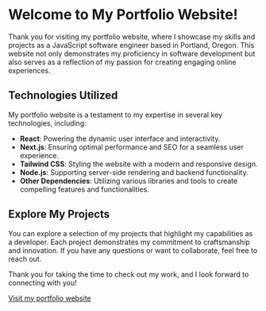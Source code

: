 # Welcome to My Portfolio Website!

Thank you for visiting my portfolio website, where I showcase my skills and projects as a JavaScript software engineer based in Portland, Oregon. This website not only demonstrates my proficiency in software development but also serves as a reflection of my passion for creating engaging online experiences.

## Technologies Utilized

My portfolio website is a testament to my expertise in several key technologies, including:

-   **React**: Powering the dynamic user interface and interactivity.
-   **Next.js**: Ensuring optimal performance and SEO for a seamless user experience.
-   **Tailwind CSS**: Styling the website with a modern and responsive design.
-   **Node.js**: Supporting server-side rendering and backend functionality.
-   **Other Dependencies**: Utilizing various libraries and tools to create compelling features and functionalities.

## Explore My Projects

You can explore a selection of my projects that highlight my capabilities as a developer. Each project demonstrates my commitment to craftsmanship and innovation. If you have any questions or want to collaborate, feel free to reach out.

Thank you for taking the time to check out my work, and I look forward to connecting with you!

[Visit my portfolio website](www.jonathankerth.com)
